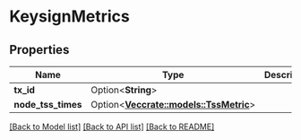 # KeysignMetrics

## Properties

Name | Type | Description | Notes
------------ | ------------- | ------------- | -------------
**tx_id** | Option<**String**> |  | [optional]
**node_tss_times** | Option<[**Vec<crate::models::TssMetric>**](TssMetric.md)> |  | [optional]

[[Back to Model list]](../README.md#documentation-for-models) [[Back to API list]](../README.md#documentation-for-api-endpoints) [[Back to README]](../README.md)


